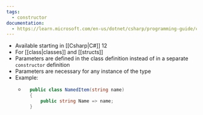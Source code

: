 ```yaml
---
tags:
  - constructor
documentation:
  - https://learn.microsoft.com/en-us/dotnet/csharp/programming-guide/classes-and-structs/instance-constructors#primary-constructors
---
```

- Available starting in [[Csharp|C#]] 12
- For [[class|classes]] and [[structs]]
- Parameters are defined in the class definition instead of in a separate `constructor` definition
- Parameters are necessary for any instance of the type
- Example:
	- ```csharp
		public class NamedItem(string name)
		{
		    public string Name => name;
		}